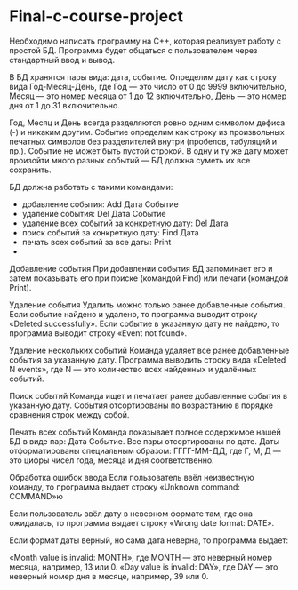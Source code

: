 # Final-c-course-project
Необходимо написать программу на С++, которая реализует работу с простой БД. Программа будет общаться с пользователем через стандартный ввод и вывод.

В БД хранятся пары вида: дата, событие. Определим дату как строку вида Год-Месяц-День, где Год — это число от 0 до 9999 включительно, Месяц — это номер месяца от 1 до 12 включительно, День — это номер дня от 1 до 31 включительно.

Год, Месяц и День всегда разделяются ровно одним символом дефиса (-) и никаким другим. Событие определим как строку из произвольных печатных символов без разделителей внутри (пробелов, табуляций и пр.). Событие не может быть пустой строкой. В одну и ту же дату может произойти много разных событий — БД должна суметь их все сохранить.

БД должна работать с такими командами:

- добавление события:                        Add Дата Событие
- удаление события:                          Del Дата Событие
- удаление всех событий за конкретную дату:  Del Дата
- поиск событий за конкретную дату:          Find Дата
- печать всех событий за все даты:           Print
- 

Добавление события
При добавлении события БД запоминает его и затем показывать его при поиске (командой Find) или печати (командой Print).

Удаление события
Удалить можно только ранее добавленные события. Если событие найдено и удалено, то программа выводит строку «Deleted successfully». Если событие в указанную дату не найдено, то программа выводит строку «Event not found».

Удаление нескольких событий
Команда удаляет все ранее добавленные события за указанную дату. Программа  выводить строку вида «Deleted N events», где N — это количество всех найденных и удалённых событий.

Поиск событий
Команда ищет и печатает ранее добавленные события в указанную дату. События отсортированы по возрастанию в порядке сравнения строк между собой.

Печать всех событий
Команда показывает полное содержимое нашей БД в виде пар: Дата Событие. Все пары отсортированы по дате. Даты отформатированы специальным образом: ГГГГ-ММ-ДД, где Г, М, Д — это цифры чисел года, месяца и дня соответственно.

Обработка ошибок ввода
Если пользователь ввёл неизвестную команду, то программа выдает строку «Unknown command: COMMAND»ю

Если пользователь ввёл дату в неверном формате там, где она ожидалась, то программа выдает строку «Wrong date format: DATE».

Если формат даты верный, но сама дата неверна, то программа выдает:

«Month value is invalid: MONTH», где MONTH — это неверный номер месяца, например, 13 или 0.
«Day value is invalid: DAY», где DAY — это неверный номер дня в месяце, например, 39 или 0.
